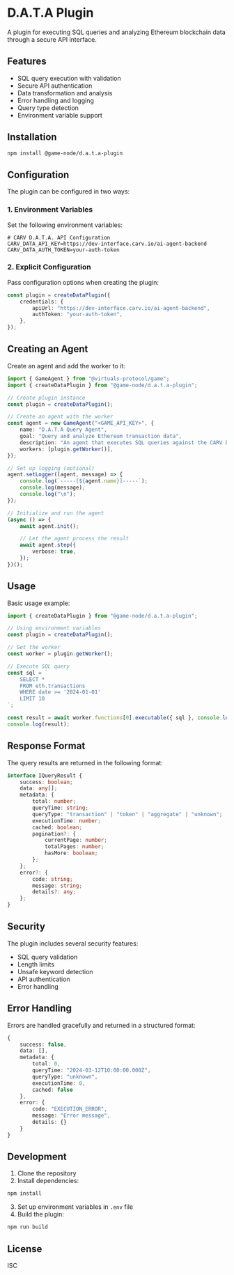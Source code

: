 # D.A.T.A Plugin

A plugin for executing SQL queries and analyzing Ethereum blockchain data through a secure API interface.

## Features

- SQL query execution with validation
- Secure API authentication
- Data transformation and analysis
- Error handling and logging
- Query type detection
- Environment variable support

## Installation

```bash
npm install @game-node/d.a.t.a-plugin
```

## Configuration

The plugin can be configured in two ways:

### 1. Environment Variables

Set the following environment variables:

```env
# CARV D.A.T.A. API Configuration
CARV_DATA_API_KEY=https://dev-interface.carv.io/ai-agent-backend
CARV_DATA_AUTH_TOKEN=your-auth-token
```

### 2. Explicit Configuration

Pass configuration options when creating the plugin:

```typescript
const plugin = createDataPlugin({
    credentials: {
        apiUrl: "https://dev-interface.carv.io/ai-agent-backend",
        authToken: "your-auth-token",
    },
});
```

## Creating an Agent

Create an agent and add the worker to it:

```typescript
import { GameAgent } from "@virtuals-protocol/game";
import { createDataPlugin } from "@game-node/d.a.t.a-plugin";

// Create plugin instance
const plugin = createDataPlugin();

// Create an agent with the worker
const agent = new GameAgent("<GAME_API_KEY>", {
    name: "D.A.T.A Query Agent",
    goal: "Query and analyze Ethereum transaction data",
    description: "An agent that executes SQL queries against the CARV D.A.T.A API",
    workers: [plugin.getWorker()],
});

// Set up logging (optional)
agent.setLogger((agent, message) => {
    console.log(`-----[${agent.name}]-----`);
    console.log(message);
    console.log("\n");
});

// Initialize and run the agent
(async () => {
    await agent.init();

    // Let the agent process the result
    await agent.step({
        verbose: true,
    });
})();
```

## Usage

Basic usage example:

```typescript
import { createDataPlugin } from "@game-node/d.a.t.a-plugin";

// Using environment variables
const plugin = createDataPlugin();

// Get the worker
const worker = plugin.getWorker();

// Execute SQL query
const sql = `
    SELECT *
    FROM eth.transactions
    WHERE date >= '2024-01-01'
    LIMIT 10
`;

const result = await worker.functions[0].executable({ sql }, console.log);
console.log(result);
```

## Response Format

The query results are returned in the following format:

```typescript
interface IQueryResult {
    success: boolean;
    data: any[];
    metadata: {
        total: number;
        queryTime: string;
        queryType: "transaction" | "token" | "aggregate" | "unknown";
        executionTime: number;
        cached: boolean;
        pagination?: {
            currentPage: number;
            totalPages: number;
            hasMore: boolean;
        };
    };
    error?: {
        code: string;
        message: string;
        details?: any;
    };
}
```

## Security

The plugin includes several security features:

- SQL query validation
- Length limits
- Unsafe keyword detection
- API authentication
- Error handling

## Error Handling

Errors are handled gracefully and returned in a structured format:

```typescript
{
    success: false,
    data: [],
    metadata: {
        total: 0,
        queryTime: "2024-03-12T10:00:00.000Z",
        queryType: "unknown",
        executionTime: 0,
        cached: false
    },
    error: {
        code: "EXECUTION_ERROR",
        message: "Error message",
        details: {}
    }
}
```

## Development

1. Clone the repository
2. Install dependencies:
```bash
npm install
```
3. Set up environment variables in `.env` file
4. Build the plugin:
```bash
npm run build
```

## License

ISC 